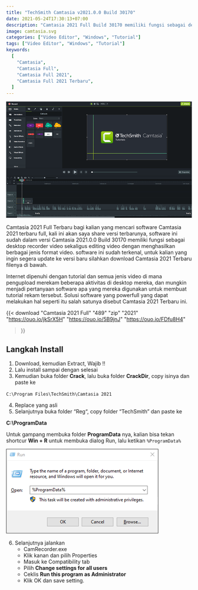 ```yaml
---
title: "TechSmith Camtasia v2021.0.0 Build 30170"
date: 2021-05-24T17:30:13+07:00
description: "Camtasia 2021 Full Build 30170 memiliki fungsi sebagai desktop recorder video sekaligus editing video dengan menghasilkan berbagai jenis format video"
image: camtasia.svg
categories: ["Video Editor", "Windows", "Tutorial"]
tags: ["Video Editor", "Windows", "Tutorial"]
keywords:
  [
    "Camtasia",
    "Camtasia Full",
    "Camtasia Full 2021",
    "Camtasia Full 2021 Terbaru",
  ]
---
```


![Camtasia](camtasia.png)

Camtasia 2021 Full Terbaru bagi kalian yang mencari software Camtasia 2021 terbaru full, kali ini akan saya share versi terbarunya, software ini sudah dalam versi Camtasia 2021.0.0 Build 30170 memiliki fungsi sebagai desktop recorder video sekaligus editing video dengan menghasilkan berbagai jenis format video. software ini sudah terkenal, untuk kalian yang ingin segera update ke versi baru silahkan download Camtasia 2021 Terbaru filenya di bawah.

Internet dipenuhi dengan tutorial dan semua jenis video di mana pengupload merekam beberapa aktivitas di desktop mereka, dan mungkin menjadi pertanyaan software apa yang mereka digunakan untuk membuat tutorial rekam tersebut. Solusi software yang powerfull yang dapat melakukan hal seperti itu salah satunya disebut Camtasia 2021 Terbaru ini.

{{< download "Camtasia 2021 Full" 
"489" "zip" "2021" 
"https://ouo.io/jkSrX5H" 
"https://ouo.io/5B9jnJ" 
"https://ouo.io/FDfu8H4" 
>}}

## Langkah Install

1. Download, kemudian Extract, Wajib !!
2. Lalu install sampai dengan selesai
3. Kemudian buka folder **Crack**, lalu buka folder **CrackDir**, copy isinya dan paste ke

`C:\Program Files\TechSmith\Camtasia 2021`

4. Replace yang asli
5. Selanjutnya buka folder “Reg“, copy folder “TechSmith” dan paste ke

**C:\ProgramData**

Untuk gampang membuka folder **ProgramData** nya, kalian bisa tekan shortcur **Win + R** untuk membuka dialog Run, lalu ketikan `%ProgramData%`

![Dialog Run](run.png)

6. Selanjutnya jalankan 
    * CamRecorder.exe
    * Klik kanan dan pilih Properties
    * Masuk ke Compatibility tab
    * Pilih **Change settings for all users**
    * Ceklis **Run this program as Administrator**
    * Klik OK dan save setting.
